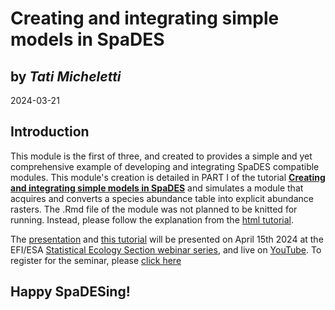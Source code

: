 # Creating and integrating simple models in SpaDES
## by *Tati Micheletti*    
2024-03-21

## Introduction 

This module is the first of three, and created to provides a simple and yet comprehensive example of developing and integrating SpaDES 
compatible modules. This module's creation is detailed in PART I of the tutorial [**Creating and integrating simple models in SpaDES**]() and simulates a module that acquires and converts a species abundance table into explicit abundance rasters. The .Rmd file 
of the module was not planned to be knitted for running. Instead, please follow the explanation from the [html tutorial](https://html-preview.github.io/?url=https://github.com/tati-micheletti/EFI_webinar/blob/main/HandsOn.html).

The [presentation](https://github.com/tati-micheletti/EFI_webinar/blob/main/Micheletti_SpaDES.pptx) and [this tutorial](https://html-preview.github.io/?url=https://github.com/tati-micheletti/EFI_webinar/blob/main/HandsOn.html) will be presented on April 15th 2024 at the EFI/ESA [Statistical Ecology Section webinar series](https://ecoforecast.org/workshops/statistical-methods-seminar-series/#details), 
and live on [YouTube](https://www.youtube.com/watch?v=sjE6j9Mw_K8). To register for the seminar, please [click here](https://notredame.zoom.us/webinar/register/WN_7HIO_OJERCWpVbLEK_q5QA)

## Happy SpaDESing!
